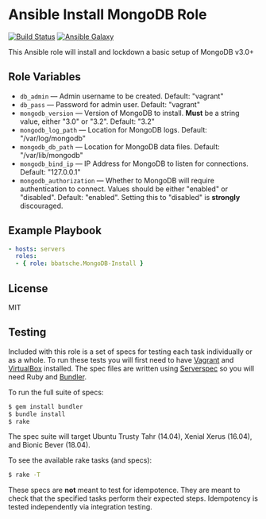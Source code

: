 Ansible Install MongoDB Role
============================

[![Build Status](https://travis-ci.org/bbatsche/Ansible-MongoDB-Role.svg?branch=master)](https://travis-ci.org/bbatsche/Ansible-MongoDB-Role)
[![Ansible Galaxy](https://img.shields.io/ansible/role/6787.svg)](https://galaxy.ansible.com/detail#/role/6787)

This Ansible role will install and lockdown a basic setup of MongoDB v3.0+

Role Variables
--------------

- `db_admin` &mdash; Admin username to be created. Default: "vagrant"
- `db_pass` &mdash; Password for admin user. Default: "vagrant"
- `mongodb_version` &mdash; Version of MongoDB to install. **Must** be a string value, either "3.0" or "3.2". Default: "3.2"
- `mongodb_log_path` &mdash; Location for MongoDB logs. Default: "/var/log/mongodb"
- `mongodb_db_path` &mdash; Location for MongoDB data files. Default: "/var/lib/mongodb"
- `mongodb_bind_ip` &mdash; IP Address for MongoDB to listen for connections. Default: "127.0.0.1"
- `mongodb_authorization` &mdash; Whether to MongoDB will require authentication to connect. Values should be either "enabled" or "disabled". Default: "enabled". Setting this to "disabled" is **strongly** discouraged.

Example Playbook
----------------

```yml
- hosts: servers
  roles:
  - { role: bbatsche.MongoDB-Install }
```

License
-------

MIT

Testing
-------

Included with this role is a set of specs for testing each task individually or as a whole. To run these tests you will first need to have [Vagrant](https://www.vagrantup.com/) and [VirtualBox](https://www.virtualbox.org/) installed. The spec files are written using [Serverspec](http://serverspec.org/) so you will need Ruby and [Bundler](http://bundler.io/).

To run the full suite of specs:

```bash
$ gem install bundler
$ bundle install
$ rake
```

The spec suite will target Ubuntu Trusty Tahr (14.04), Xenial Xerus (16.04), and Bionic Bever (18.04).

To see the available rake tasks (and specs):

```bash
$ rake -T
```

These specs are **not** meant to test for idempotence. They are meant to check that the specified tasks perform their expected steps. Idempotency is tested independently via integration testing.
